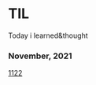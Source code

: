# TIL
Today i learned&amp;thought

### November, 2021
[1122](https://github.com/minanalysis/TIL/blob/main/11/20211120.md)

